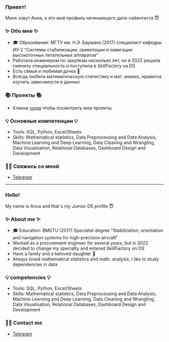 ### Привет! 
Меня зовут Анна, а это мой профиль начинающего дата-сайентиста :innocent:

### ✨ Обо мне ✨ 
* 🎓 Образование:
  МГТУ им. Н.Э. Баумана (2017)
  специалист кафедры ИУ-2 "Системы стабилизации, ориентации и навигации высокоточных летательных аппаратов"
* Работала инженером по закупкам несколько лет, но в 2022 решила сменить специальность и поступила в SkillFactory на DS
* Есть семья и любимая дочка :sparkling_heart: 
* Всегда любила математическую статистику и мат. анализ, нравится изучать зависимости в данных
### 📚 Проекты 📚

* Кликни [сюда](https://github.com/oanya200?tab=projects) чтобы посмотреть мои проекты

### 💡 Основные компетенции 💡
* Tools: SQL, Python, Excel/Sheets
* Skills: Mathematical statistics, Data Preprocessing and Data Analysis, Machine Learning and Deep Learning, 
Data Cleaning and Wrangling, Data Visualisation, Relational Databases, Dashboard Design and Development

### 🙌🏻 Свяжись со мной
- [Telegram](https//t.me/oanya200)

---

### Hello! 
My name is Anna and that`s my Jumior DS profile :innocent:

### ✨ About me ✨ 
* 🎓 Education:
 BMSTU (2017)
 Specialist degree "Stabilization, orientation and navigation systems for high-precision aircraft"
* Worked as a procurement engineer for several years, but in 2022 decided to change my specialty and entered SkillFactory on DS
* Have a family and a beloved daughter :sparkling_heart:
* Always loved mathematical statistics and math. analysis, I like to study dependencies in data

### 💡 competencies 💡
* Tools: SQL, Python, Excel/Sheets
* Skills: Mathematical statistics, Data Preprocessing and Data Analysis, Machine Learning and Deep Learning, 
Data Cleaning and Wrangling, Data Visualisation, Relational Databases, Dashboard Design and Development

### 🙌🏻 Contact me
- [Telegram](https//t.me/oanya200)
